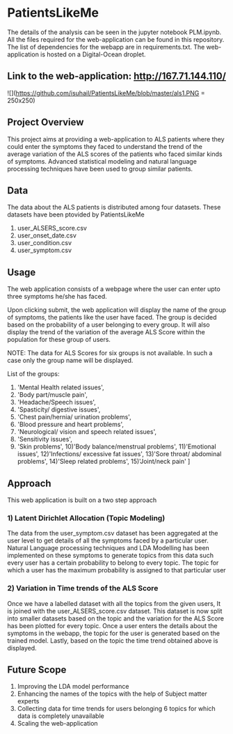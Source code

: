# PatientsLikeMe

The details of the analysis can be seen in the jupyter notebook PLM.ipynb.
All the files required for the web-application can be found in this repository. The list of dependencies for the webapp are in requirements.txt.
The web-application is hosted on a Digital-Ocean droplet.

## Link to the web-application: http://167.71.144.110/

![](https://github.com/isuhail/PatientsLikeMe/blob/master/als1.PNG = 250x250)

## Project Overview

This project aims at providing a web-application to ALS patients where they could enter the symptoms they faced to understand the trend of the average variation of the ALS scores of the patients who faced similar kinds of symptoms. Advanced statistical modeling and natural language processing techniques have been used to group similar patients.   

## Data

The data about the ALS patients is distributed among four datasets. These datasets have been ptovided by PatientsLikeMe

1) user_ALSERS_score.csv
2) user_onset_date.csv
3) user_condition.csv
4) user_symptom.csv

## Usage

The web application consists of a webpage where the user can enter upto three symptoms he/she has faced.

Upon clicking submit, the web application will display the name of the group of symptoms, the patients like the user have faced. The group is decided based on the probability of a user belonging to every group. It will also display the trend of the variation of the average ALS Score within the population for these group of users.

NOTE: The data for ALS Scores for six groups is not available. In such a case only the group name will be displayed.

List of the groups:
1) 'Mental Health related issues',
2) 'Body part/muscle pain',
3) 'Headache/Speech issues',
4) 'Spasticity/ digestive issues',
5) 'Chest pain/hernia/ urination problems',
6) 'Blood pressure and heart problems',
7) 'Neurological/ vision and speech related issues',
8) 'Sensitivity issues',
9) 'Skin problems',
10)'Body balance/menstrual problems',
11)'Emotional issues',
12)'Infections/ excessive fat issues',
13)'Sore throat/ abdominal problems', 
14)'Sleep related problems', 
15)'Joint/neck pain'
]
## Approach 

This web application is built on a two step approach 

### 1) Latent Dirichlet Allocation (Topic Modeling)

The data from the user_symptom.csv dataset has been aggregated at the user level to get details of all the symptoms faced by a particular user. 
Natural Language processing techniques and LDA Modelling has been implemented on these symptoms to generate topics from this data such every user has a certain probability to belong to every topic.
The topic for which a user has the maximum probability is assigned to that particular user

### 2) Variation in Time trends of the ALS Score

Once we have a labelled dataset with all the topics from the given users, It is joined with the user_ALSERS_score.csv dataset.
This dataset is now split into smaller datasets based on the topic and the variation for the ALS Score has been plotted for every topic.
Once a user enters the details about the symptoms in the webapp, the topic for the user is generated based on the trained model.
Lastly, based on the topic the time trend obtained above is displayed.

## Future Scope

1) Improving the LDA model performance
2) Enhancing the names of the topics with the help of Subject matter experts
3) Collecting data for time trends for users belonging 6 topics for which data is completely unavailable
4) Scaling the web-application

